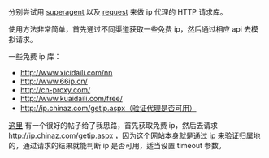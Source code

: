 分别尝试用 [superagent](/superagent-proxy.js) 以及 [request](/request-proxy.js) 来做 ip 代理的 HTTP 请求库。

使用方法非常简单，首先通过不同渠道获取一些免费 ip，然后通过相应 api 去模拟请求。

一些免费 ip 库：

- http://www.xicidaili.com/nn
- http://www.66ip.cn/
- http://cn-proxy.com/
- http://www.kuaidaili.com/free/
- http://ip.chinaz.com/getip.aspx（验证代理是否可用）

[这里](https://segmentfault.com/q/1010000008196143/a-1020000008200295) 有一个很好的帖子给了我思路，首先获取免费 ip，然后去请求 http://ip.chinaz.com/getip.aspx ，因为这个网站本身就是通过 ip 来验证归属地的，通过请求的结果就能判断 ip 是否可用，适当设置 timeout 参数。
